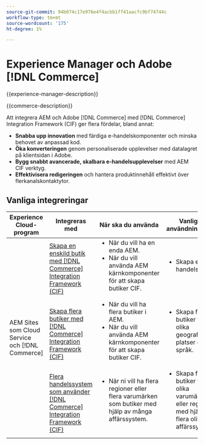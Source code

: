 ```yaml
---
source-git-commit: 94b074c17e976e4f4acbb1ff41aacfc9bf74744c
workflow-type: tm+mt
source-wordcount: '175'
ht-degree: 1%

---
```



# Experience Manager och Adobe [!DNL Commerce]

{{experience-manager-description}}

{{commerce-description}}

Att integrera AEM och Adobe [!DNL Commerce] med [!DNL Commerce] Integration Framework (CIF) ger flera fördelar, bland annat:

+ **Snabba upp innovation** med färdiga e-handelskomponenter och minska behovet av anpassad kod.
+ **Öka konverteringen** genom personaliserade upplevelser med datalagret på klientsidan i Adobe.
+ **Bygg snabbt avancerade, skalbara e-handelsupplevelser** med AEM CIF verktyg.
+ **Effektivisera redigeringen** och hantera produktinnehåll effektivt över flerkanalskontaktytor.

## Vanliga integreringar

<table>
    <thead>
        <tr>
            <th>Experience Cloud-program</th>
            <th>Integreras med</th>
            <th>När ska du använda</th>
            <th>Vanliga användningsfall</th>
        </tr>
    </thead>
    <tbody>
        <tr>
            <td rowspan="3">AEM Sites som Cloud Service och [!DNL Commerce]</td>
            <td><a href="https://experienceleague.adobe.com/docs/experience-manager-cloud-service/content/content-and-commerce/storefront/getting-started.html" target="_blank" rel="noreferrer">Skapa en enskild butik med [!DNL Commerce] Integration Framework (CIF)</a></td>
            <td>
                <ul style="margin-top: 0;">
                    <li>När du vill ha en enda AEM.</li>
                    <li>När du vill använda AEM kärnkomponenter för att skapa butiker CIF.</li>
                </ul>
            </td>
            <td>
                <ul style="margin-top: 0;">
                    <li>
                        Skapa en e-handelsbutik.
                    </li>
                </ul>
            </td>
        </tr>
        <tr>
            <td><a href="https://experienceleague.adobe.com/docs/experience-manager-cloud-service/content/content-and-commerce/storefront/administering/multi-store-setup.html" target="_blank" rel="noreferrer">Skapa flera butiker med [!DNL Commerce] Integration Framework (CIF)</a></td>
            <td>
                <ul style="margin-top: 0;">
                    <li>När du vill ha flera butiker i AEM.</li>
                    <li>När du vill använda AEM kärnkomponenter för att skapa butiker CIF.</li>
                </ul>
            </td>
            <td>
                <ul style="margin-top: 0;">
                    <li>Skapa flera butiker för olika geografiska platser eller språk.</li>
                </ul>
            </td>
        </tr>
        <tr>
            <td><a href="https://experienceleague.adobe.com/docs/experience-manager-cloud-service/content/content-and-commerce/storefront/administering/multiple-commerce-systems-setup.html" target="_blank" rel="noreferrer">Flera handelssystem som använder [!DNL Commerce] Integration Framework (CIF)</a></td>
            <td>
                <ul style="margin-top: 0;"><li>När ni vill ha flera regioner eller flera varumärken som butiker med hjälp av många affärssystem.</li></ul>
            </td>
            <td>
                <ul style="margin-top: 0;"><li>Skapa flera butiker för olika varumärken eller regioner med hjälp av flera olika affärssystem.</li></ul>
            </td>
        </tr>
    </tbody>          
</table>
